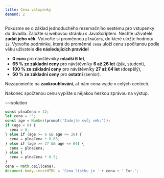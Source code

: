```yaml
---
title: Cena vstupenky
demand: 2
---
```


Pokusme se o základ jednoduchého rezervačního sestému pro vstupenky do divadla. Založte si webovou stránku s JavaScriptem. Nechte uživatele **zadat jeho věk**. Vytvořte si proměnnou `plnaCena`, do které uložte hodnotu `12`. Vytvořte podmínku, která do proměnné `cena` uloží cenu spočítanou podle věku uživatele **dle následujících pravidel**

- **0 euro** pro návštěvníky **mladší 6 let**,
- **65 % ze základní ceny** pro návštěvníky **6 až 26 let** (žák, student),
- **100 % ze základní ceny** pro návštěvníky **27 až 64 let** (dospělý),
- **50 % ze základní ceny** pro **ostatní** (senior).

Nezapomeňte na **zaokrouhlování**, ať nám cena vyjde v celých centech.

Nakonec spočtenou cenu vypište s nějakou hezkou zprávou na výstup.

---solution

```js
const plnaCena = 12;
let cena = '';
const age = Number(prompt('Zadejte svůj věk:'));
if (age < 6) {
  cena = 0;
} else if (age >= 6 && age <= 26) {
  cena = plnaCena * 0.65;
} else if (age >= 27 && age <= 64) {
  cena = plnaCena;
} else {
  cena = plnaCena * 0.5;
}
cena = Math.ceil(cena);
document.body.innerHTML = 'Cena lístku je ' + cena + ' Eur.';
```
